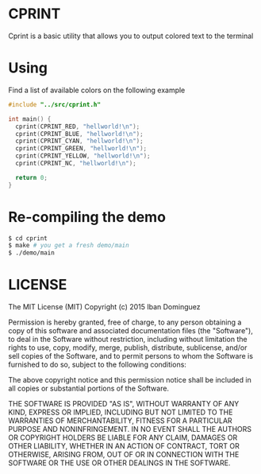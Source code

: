 # CPRINT

Cprint is a basic utility that allows you to output colored text to the terminal

# Using

Find a list of available colors on the following example

```c
#include "../src/cprint.h"

int main() {
  cprint(CPRINT_RED, "hellworld!\n");
  cprint(CPRINT_BLUE, "hellworld!\n");
  cprint(CPRINT_CYAN, "hellworld!\n");
  cprint(CPRINT_GREEN, "hellworld!\n");
  cprint(CPRINT_YELLOW, "hellworld!\n");
  cprint(CPRINT_NC, "hellworld!\n");

  return 0;
}
```

# Re-compiling the demo

```sh
$ cd cprint
$ make # you get a fresh demo/main
$ ./demo/main
```

# LICENSE

The MIT License (MIT)
Copyright (c) 2015 Iban Dominguez

Permission is hereby granted, free of charge, to any person obtaining a copy of this software and associated documentation files (the "Software"), to deal in the Software without restriction, including without limitation the rights to use, copy, modify, merge, publish, distribute, sublicense, and/or sell copies of the Software, and to permit persons to whom the Software is furnished to do so, subject to the following conditions:

The above copyright notice and this permission notice shall be included in all copies or substantial portions of the Software.

THE SOFTWARE IS PROVIDED "AS IS", WITHOUT WARRANTY OF ANY KIND, EXPRESS OR IMPLIED, INCLUDING BUT NOT LIMITED TO THE WARRANTIES OF MERCHANTABILITY, FITNESS FOR A PARTICULAR PURPOSE AND NONINFRINGEMENT. IN NO EVENT SHALL THE AUTHORS OR COPYRIGHT HOLDERS BE LIABLE FOR ANY CLAIM, DAMAGES OR OTHER LIABILITY, WHETHER IN AN ACTION OF CONTRACT, TORT OR OTHERWISE, ARISING FROM, OUT OF OR IN CONNECTION WITH THE SOFTWARE OR THE USE OR OTHER DEALINGS IN THE SOFTWARE.
